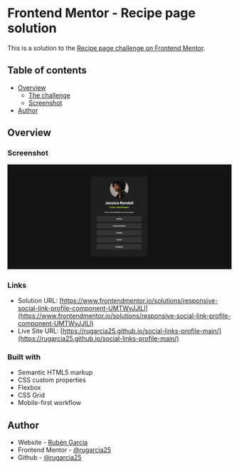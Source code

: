 # Frontend Mentor - Recipe page solution

This is a solution to the [Recipe page challenge on Frontend Mentor](https://www.frontendmentor.io/challenges/social-links-profile-UG32l9m6dQ). 

## Table of contents

- [Overview](#overview)
  - [The challenge](https://www.frontendmentor.io/challenges/social-links-profile-UG32l9m6dQ)
  - [Screenshot](./assets/images/web.png)
- [Author](#author)

## Overview

### Screenshot

![](./assets/images/web.png)

### Links

- Solution URL: [https://www.frontendmentor.io/solutions/responsive-social-link-profile-component-UMTWyJJlLl](https://www.frontendmentor.io/solutions/responsive-social-link-profile-component-UMTWyJJlLl)
- Live Site URL: [https://rugarcia25.github.io/social-links-profile-main/](https://rugarcia25.github.io/social-links-profile-main/)

### Built with

- Semantic HTML5 markup
- CSS custom properties
- Flexbox
- CSS Grid
- Mobile-first workflow

## Author

- Website - [Rubén Garcia](https://rgdev.netlify.app/)
- Frontend Mentor - [@rugarcia25](https://www.frontendmentor.io/profile/rugarcia25)
- Github - [@rugarcia25](https://github.com/rugarcia25)
